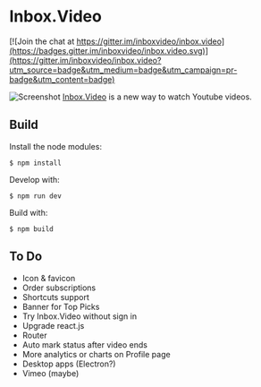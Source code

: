 # Inbox.Video

[![Join the chat at https://gitter.im/inboxvideo/inbox.video](https://badges.gitter.im/inboxvideo/inbox.video.svg)](https://gitter.im/inboxvideo/inbox.video?utm_source=badge&utm_medium=badge&utm_campaign=pr-badge&utm_content=badge)

![Screenshot](http://inbox.video/images/screenshot.png)
[Inbox.Video](http://inbox.video/) is a new way to watch Youtube videos.

## Build

Install the node modules:

    $ npm install

Develop with:

    $ npm run dev

Build with:

    $ npm build



## To Do

- Icon & favicon
- Order subscriptions
- Shortcuts support
- Banner for Top Picks
- Try Inbox.Video without sign in
- Upgrade react.js
- Router
- Auto mark status after video ends
- More analytics or charts on Profile page
- Desktop apps (Electron?)
- Vimeo (maybe)
